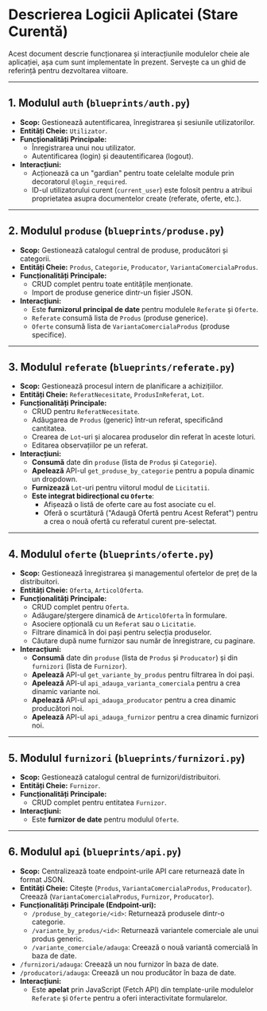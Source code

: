 # Descrierea Logicii Aplicatei (Stare Curentă)

Acest document descrie funcționarea și interacțiunile modulelor cheie ale aplicației, așa cum sunt implementate în prezent. Servește ca un ghid de referință pentru dezvoltarea viitoare.

---

## 1. Modulul `auth` (`blueprints/auth.py`)

- **Scop:** Gestionează autentificarea, înregistrarea și sesiunile utilizatorilor.
- **Entități Cheie:** `Utilizator`.
- **Funcționalități Principale:**
  - Înregistrarea unui nou utilizator.
  - Autentificarea (login) și deautentificarea (logout).
- **Interacțiuni:**
  - Acționează ca un "gardian" pentru toate celelalte module prin decoratorul `@login_required`.
  - ID-ul utilizatorului curent (`current_user`) este folosit pentru a atribui proprietatea asupra documentelor create (referate, oferte, etc.).

---

## 2. Modulul `produse` (`blueprints/produse.py`)

- **Scop:** Gestionează catalogul central de produse, producători și categorii.
- **Entități Cheie:** `Produs`, `Categorie`, `Producator`, `VariantaComercialaProdus`.
- **Funcționalități Principale:**
  - CRUD complet pentru toate entitățile menționate.
  - Import de produse generice dintr-un fișier JSON.
- **Interacțiuni:**
  - Este **furnizorul principal de date** pentru modulele `Referate` și `Oferte`.
  - `Referate` consumă lista de `Produs` (produse generice).
  - `Oferte` consumă lista de `VariantaComercialaProdus` (produse specifice).

---

## 3. Modulul `referate` (`blueprints/referate.py`)

- **Scop:** Gestionează procesul intern de planificare a achizițiilor.
- **Entități Cheie:** `ReferatNecesitate`, `ProdusInReferat`, `Lot`.
- **Funcționalități Principale:**
  - CRUD pentru `ReferatNecesitate`.
  - Adăugarea de `Produs` (generic) într-un referat, specificând cantitatea.
  - Crearea de `Lot`-uri și alocarea produselor din referat în aceste loturi.
  - Editarea observațiilor pe un referat.
- **Interacțiuni:**
  - **Consumă** date din `produse` (lista de `Produs` și `Categorie`).
  - **Apelează** API-ul `get_produse_by_categorie` pentru a popula dinamic un dropdown.
  - **Furnizează** `Lot`-uri pentru viitorul modul de `Licitatii`.
  - **Este integrat bidirecțional cu `Oferte`**:
    - Afișează o listă de oferte care au fost asociate cu el.
    - Oferă o scurtătură ("Adaugă Ofertă pentru Acest Referat") pentru a crea o nouă ofertă cu referatul curent pre-selectat.

---

## 4. Modulul `oferte` (`blueprints/oferte.py`)

- **Scop:** Gestionează înregistrarea și managementul ofertelor de preț de la distribuitori.
- **Entități Cheie:** `Oferta`, `ArticolOferta`.
- **Funcționalități Principale:**
  - CRUD complet pentru `Oferta`.
  - Adăugare/ștergere dinamică de `ArticolOferta` în formulare.
  - Asociere opțională cu un `Referat` sau o `Licitatie`.
  - Filtrare dinamică în doi pași pentru selecția produselor.
  - Căutare după nume furnizor sau număr de înregistrare, cu paginare.
- **Interacțiuni:**
  - **Consumă** date din `produse` (lista de `Produs` și `Producator`) și din `furnizori` (lista de `Furnizor`).
  - **Apelează** API-ul `get_variante_by_produs` pentru filtrarea în doi pași.
  - **Apelează** API-ul `api_adauga_varianta_comerciala` pentru a crea dinamic variante noi.
  - **Apelează** API-ul `api_adauga_producator` pentru a crea dinamic producători noi.
  - **Apelează** API-ul `api_adauga_furnizor` pentru a crea dinamic furnizori noi.

---

## 5. Modulul `furnizori` (`blueprints/furnizori.py`)

- **Scop:** Gestionează catalogul central de furnizori/distribuitori.
- **Entități Cheie:** `Furnizor`.
- **Funcționalități Principale:**
  - CRUD complet pentru entitatea `Furnizor`.
- **Interacțiuni:**
  - Este **furnizor de date** pentru modulul `Oferte`.

---

## 6. Modulul `api` (`blueprints/api.py`)

- **Scop:** Centralizează toate endpoint-urile API care returnează date în format JSON.
- **Entități Cheie:** Citește (`Produs`, `VariantaComercialaProdus`, `Producator`). Creează (`VariantaComercialaProdus`, `Furnizor`, `Producator`).
- **Funcționalități Principale (Endpoint-uri):**
  - `/produse_by_categorie/<id>`: Returnează produsele dintr-o categorie.
  - `/variante_by_produs/<id>`: Returnează variantele comerciale ale unui produs generic.
  - `/variante_comerciale/adauga`: Creează o nouă variantă comercială în baza de date.
- `/furnizori/adauga`: Creează un nou furnizor în baza de date.
- `/producatori/adauga`: Creează un nou producător în baza de date.
- **Interacțiuni:**
  - Este **apelat** prin JavaScript (Fetch API) din template-urile modulelor `Referate` și `Oferte` pentru a oferi interactivitate formularelor.
